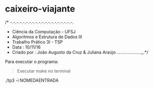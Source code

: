 # caixeiro-viajante
/* -.-.-.-.-.-.-.-.-.-.-.-.-.-.-.-.-.-.-.-.
* Ciência da Computação - UFSJ
* Algoritmos e Estrutura de Dados III
* Trabalho Prático 3I -  TSP
* Data : 10/11/16
* Criado por : João Augusto da Cruz & Juliana Araújo 
_._._._._._._._._._._._._._._._._._._._._.*/

Para executar o programa:

> Executar make no terminal

./tp3 -i NOMEDAENTRADA
